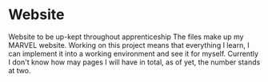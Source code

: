 # Website
Website to be up-kept throughout apprenticeship
The files make up my MARVEL website. Working on this project means that everything I learn, I can implement it into a working environment and see it for myself. Currently I don't know how may pages I will have in total, as of yet, the number stands at two. 
